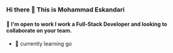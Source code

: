 ### Hi there 👋 This is Mohammad Eskandari
#### 👯 I'm open to work I work a Full-Stack Developer and looking to collaborate on your team.

- 🌱 currently learning go
<!--
**mdskandari/mdskandari** is a ✨ _special_ ✨ repository because its `README.md` (this file) appears on your GitHub profile.

Here are some ideas to get you started:

- 🔭 I’m currently working on ...
- 🌱 I’m currently learning ...
- 👯 I’m looking to collaborate on ...
- 🤔 I’m looking for help with ...
- 💬 Ask me about ...
- 📫 How to reach me: ...
- 😄 Pronouns: ...
- ⚡ Fun fact: ...
-->
